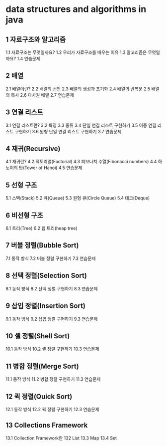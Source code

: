 # data structures and algorithms in java
## 1 자료구조와 알고리즘

1.1 자료구조는 무엇일까요?
1.2 우리가 자료구조를 배우는 이유
1.3 알고리즘은 무엇일까요?
1.4 연습문제

## 2 배열

2.1 배열이란?
2.2 배열의 선언
2.3 배열의 생성과 초기화
2.4 배열의 반복문
2.5 배열의 복사
2.6 다차원 배열
2.7 연습문제

## 3 연결 리스트

3.1 연결 리스트란?
3.2 특징
3.3 종류
3.4 단일 연결 리스트 구현하기
3.5 이중 연결 리스트 구현하기
3.6 원형 단일 연결 리스트 구현하기
3.7 연습문제

## 4 재귀(Recursive)

4.1 재귀란?
4.2 팩토리얼(Factorial)
4.3 피보나치 수열(Fibonacci numbers)
4.4 하노이의 탑(Tower of Hanoi)
4.5 연습문제

## 5 선형 구조

5.1 스택(Stack)
5.2 큐(Queue)
5.3 원형 큐(Circle Queue)
5.4 데크(Deque)

## 6 비선형 구조

6.1 트리(Tree)
6.2 힙 트리(heap tree)

## 7 버블 정렬(Bubble Sort)

7.1 동작 방식
7.2 버블 정렬 구현하기
7.3 연습문제

## 8 선택 정렬(Selection Sort)

8.1 동작 방식
8.2 선택 정렬 구현하기
8.3 연습문제

## 9 삽입 정렬(Insertion Sort)

9.1 동작 방식
9.2 삽입 정렬 구현하기
9.3 연습문제

## 10 셸 정렬(Shell Sort)

10.1 동작 방식
10.2 셸 정렬 구현하기
10.3 연습문제

## 11 병합 정렬(Merge Sort)

11.1 동작 방식
11.2 병합 정렬 구현하기
11.3 연습문제

## 12 퀵 정렬(Quick Sort)

12.1 동작 방식
12.2 퀵 정렬 구현하기
12.3 연습문제

## 13 Collections Framework

13.1 Collection Framework란
132 List
13.3 Map
13.4 Set
